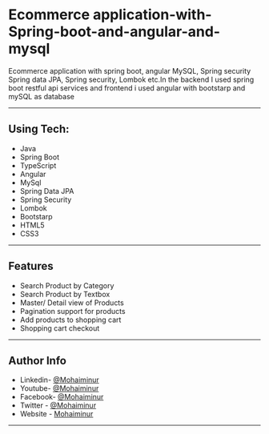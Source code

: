 # Ecommerce application-with-Spring-boot-and-angular-and-mysql
 Ecommerce application with spring boot, angular MySQL, Spring security Spring data JPA, Spring security, Lombok etc.In the backend I used spring boot restful api services and frontend i used angular with bootstarp and mySQL as database

---
## Using Tech:

* Java
* Spring Boot
* TypeScript
* Angular
* MySql
* Spring Data JPA
* Spring Security
* Lombok
* Bootstarp
* HTML5
* CSS3

---
## Features

*	Search Product by Category
*	Search Product by Textbox
* Master/ Detail view of Products
* Pagination support for products
* Add products to shopping cart
* Shopping cart checkout


---


## Author Info
- Linkedin- [@Mohaiminur](https://www.linkedin.com/in/mohaiminur/)
- Youtube- [@Mohaiminur](https://www.youtube.com/channel/UC5MlwVt5vXtpHvgDHxbgqmw)
- Facebook- [@Mohaiminur](https://facebook.com/mohaiminur404)
- Twitter - [@Mohaiminur](https://twitter.com/mohaiminur404)
- Website - [Mohaiminur](https://mohaiminur.ml)

---
